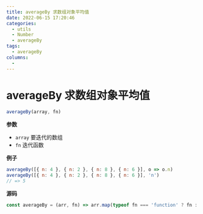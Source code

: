 ```yaml
---
title: averageBy 求数组对象平均值
date: 2022-06-15 17:20:46
categories: 
  - utils
  - Number
  - averageBy
tags: 
  - averageBy
columns: 
  - 
---
```

# averageBy 求数组对象平均值

```js
averageBy(array, fn)
```

**参数**

- `array` 要迭代的数组
- `fn` 迭代函数

**例子**

```js
averageBy([{ n: 4 }, { n: 2 }, { n: 8 }, { n: 6 }], o => o.n)
averageBy([{ n: 4 }, { n: 2 }, { n: 8 }, { n: 6 }], 'n')
// => 5
```

**源码**

```js
const averageBy = (arr, fn) => arr.map(typeof fn === 'function' ? fn : val => val[fn]).reduce((acc, val) => acc + val, 0) / arr.length
```

